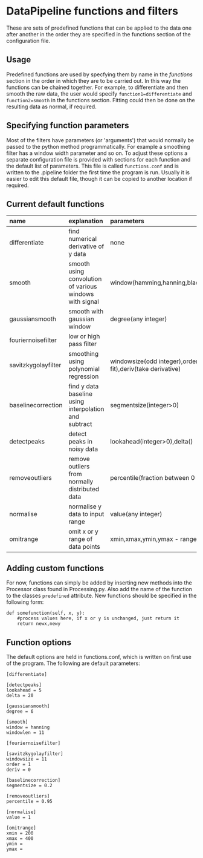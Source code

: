 # DataPipeline functions and filters #

These are sets of predefined functions that can be applied to the data one after another in the order they are specified in the functions section of the configuration file.

## Usage ##

Predefined functions are used by specfying them by name in the _functions_ section in the order in which they are to be carried out. In this way the functions can be chained together. For example, to differentiate and then smooth the raw data, the user would specify `function1=differentiate` and `function2=smooth` in the functions section. Fitting could then be done on the resulting data as normal, if required.

## Specifying function parameters ##

Most of the filters have parameters (or 'arguments') that would normally be passed to the python method programmatically. For example a smoothing filter has a window width parameter and so on. To adjust these options a separate configuration file is provided with sections for each function and the default list of parameters. This file is called `functions.conf` and is written to the .pipeline folder the first time the program is run. Usually it is easier to edit this default file, though it can be copied to another location if required.

## Current default functions ##

| **name** | **explanation** | **parameters** |
|:---------|:----------------|:---------------|
|differentiate|find numerical derivative of y data|none            |
|smooth    |smooth using convolution of various windows with signal|window(hamming,hanning,blackman,barlett)|
|gaussiansmooth|smooth with gaussian window|degree(any integer)|
|fouriernoisefilter|low or high pass filter|                |
|savitzkygolayfilter|smoothing using polynomial regression|windowsize(odd integer),order(polynomial fit),deriv(take derivative)|
|baselinecorrection|find y data baseline using interpolation and subtract|segmentsize(integer>0)|
|detectpeaks|detect peaks in noisy data|lookahead(integer>0),delta()|
|removeoutliers|remove outliers from normally distributed data|percentile(fraction between 0 and 1)|
|normalise |normalise y data to input range|value(any integer)|
|omitrange |omit x or y range of data points|xmin,xmax,ymin,ymax - ranges to omit|

## Adding custom functions ##

For now, functions can simply be added by inserting new methods into the Processor class found in Processing.py. Also add the name of the function to the classes `predefined` attribute.
New functions should be specified in the following form:
```
def somefunction(self, x, y):
    #process values here, if x or y is unchanged, just return it
    return newx,newy
```

## Function options ##
The default options are held in functions.conf, which is written on first use of the program. The following are default parameters:
```
[differentiate]

[detectpeaks]
lookahead = 5
delta = 20

[gaussiansmooth]
degree = 6

[smooth]
window = hanning
windowlen = 11

[fouriernoisefilter]

[savitzkygolayfilter]
windowsize = 11
order = 1
deriv = 0

[baselinecorrection]
segmentsize = 0.2

[removeoutliers]
percentile = 0.95

[normalise]
value = 1

[omitrange]
xmin = 200
xmax = 400
ymin = 
ymax = 
```